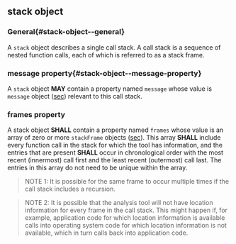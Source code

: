 ## stack object

### General{#stack-object--general}

A `stack` object describes a single call stack. A call stack is a sequence of nested function calls, each of which is referred to as a stack frame.

### message property{#stack-object--message-property}

A `stack` object **MAY** contain a property named `message` whose value is `message` object ([sec](#message-object)) relevant to this call stack.

### frames property

A stack object **SHALL** contain a property named `frames` whose value is an array of zero or more `stackFrame` objects ([sec](#stackframe-object)). This array **SHALL** include every function call in the stack for which the tool has information, and the entries that are present **SHALL** occur in chronological order with the most recent (innermost) call first and the least recent (outermost) call last. The entries in this array do not need to be unique within the array.

> NOTE 1: It is possible for the same frame to occur multiple times if the call stack includes a recursion.

> NOTE 2: It is possible that the analysis tool will not have location information for every frame in the call stack. This might happen if, for example, application code for which location information is available calls into operating system code for which location information is not available, which in turn calls back into application code.
